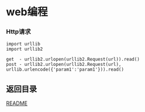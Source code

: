web编程
============================

### Http请求

    import urllib
    import urllib2

    get  - urllib2.urlopen(urllib2.Request(url)).read()
    post - urllib2.urlopen(urllib2.Request(url), urllib.urlencode({'param1':'param1'})).read()



## 返回目录
[README](README.md)